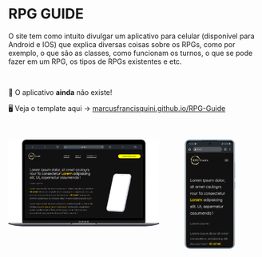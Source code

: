 # RPG GUIDE

<p>O site tem como intuito divulgar um aplicativo para celular (disponível para Android e IOS) que explica diversas coisas sobre os RPGs, como por exemplo, o que são as classes, como funcionam os turnos, o que se pode fazer em um RPG, os tipos de RPGs existentes e etc.</p>

<br>

🚨 O aplicativo <b>ainda</b> não existe! 

🖥 Veja o template aqui -> <a href="https://marcusfrancisquini.github.io/RPG-Guide/">marcusfrancisquini.github.io/RPG-Guide</a>

<br>
<br>

<div align="center">
 <img src="img/site-cell.png" width=20%>
 <img src="img/site-pc.png" width=60% align="left">
</div>
